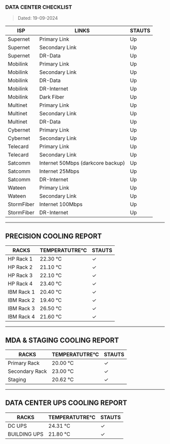 ### DATA CENTER CHECKLIST
> Dated: 19-09-2024


| ISP | LINKS | STAUTS |
| --- | --- | --- |
|Supernet | Primary Link | Up |
|Supernet | Secondary Link | Up |
|Supernet | DR-Data | Up |
|Mobilink | Primary Link | Up |
|Mobilink | Secondary Link | Up |
|Mobilink | DR-Data | Up |
|Mobilink | DR-Internet | Up |
|Mobilink | Dark Fiber | Up |
|Multinet | Primary Link | Up |
|Multinet | Secondary Link | Up |
|Multinet | DR-Data | Up |
|Cybernet | Primary Link | Up |
|Cybernet | Secondary Link | Up |
|Telecard | Primary Link | Up |
|Telecard | Secondary Link | Up |
|Satcomm | Internet 50Mbps (darkcore backup) | Up |
|Satcomm | Internet 25Mbps | Up |
|Satcomm | DR-Internet | Up |
|Wateen | Primary Link | Up |
|Wateen | Secondary Link | Up |
|StormFiber | Internet 100Mbps | Up |
|StormFiber | DR-Internet | Up |


---

## PRECISION COOLING REPORT
| RACKS | TEMPERATUTRE°C | STAUTS |
| --- | --- | --- |
|HP Rack 1 | 22.30 °C | ✓ |
|HP Rack 2 | 21.10 °C | ✓ |
|HP Rack 3 | 22.10 °C | ✓ |
|HP Rack 4 | 23.40 °C | ✓ |
|IBM Rack 1 | 20.40 °C | ✓ |
|IBM Rack 2 | 19.40 °C | ✓ |
|IBM Rack 3 | 26.50 °C | ✓ |
|IBM Rack 4 | 21.60 °C | ✓ |


---

## MDA & STAGING COOLING REPORT
| RACKS | TEMPERATUTRE°C | STAUTS |
| --- | --- | --- |
|Primary Rack | 20.00 °C | ✓ |
|Secondary Rack | 23.00 °C | ✓ |
|Staging | 20.62 °C | ✓ |


---

## DATA CENTER UPS COOLING REPORT
| RACKS | TEMPERATUTRE°C | STAUTS |
| --- | --- | --- |
|DC UPS | 24.31 °C | ✓ |
|BUILDING UPS | 21.80 °C | ✓ |
